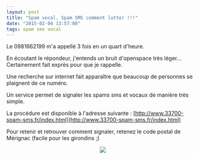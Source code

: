 ```yaml
---
layout: post
title: "Spam vocal, Spam SMS comment lutter !!!"
date: "2015-02-04 13:57:00"
tags: spam sms vocal
---
```

Le 0981662199 m'a appellé 3 fois en un quart d'heure.

En écoutant le répondeur, j'entends un bruit d'openspace très léger... Certainement fait exprès pour que je rappelle.

Une recherche sur internet fait apparaître que beaucoup de personnes se plaignent de ce numéro.

Un service permet de signaler les spams sms et vocaux de manière très simple. 

La procédure est disponible à l'adresse suivante : [http://www.33700-spam-sms.fr/index.html](http://www.33700-spam-sms.fr/index.html)

Pour retenir et retrouver comment signaler, retenez le code postal de Mérignac (facile pour les girondins ;)

<div class="separator" style="clear: both; text-align: center;"><a href="http://3.bp.blogspot.com/-0V2Agq05FI0/VNIWssHWcgI/AAAAAAAADzk/H1AdJWZiYs8/s1600/photo.PNG" imageanchor="1" style="margin-left: 1em; margin-right: 1em;"><img border="0" src="http://3.bp.blogspot.com/-0V2Agq05FI0/VNIWssHWcgI/AAAAAAAADzk/H1AdJWZiYs8/s320/photo.PNG" /></a></div>
